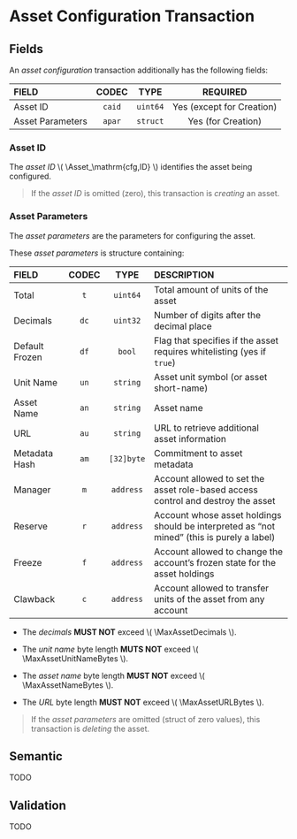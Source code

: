 $$
\newcommand \Asset {\mathrm{Asa}}
\newcommand \MaxAssetDecimals {\Asset_{d,\max}}
\newcommand \MaxAssetNameBytes {\Asset_{n,\max}}
\newcommand \MaxAssetUnitNameBytes {\Asset_{u,\max}}
\newcommand \MaxAssetURLBytes {\Asset_{r,\max}}
$$

# Asset Configuration Transaction

## Fields

An _asset configuration_ transaction additionally has the following fields:

| FIELD            | CODEC  |   TYPE   |         REQUIRED          |
|:-----------------|:------:|:--------:|:-------------------------:|
| Asset ID         | `caid` | `uint64` | Yes (except for Creation) |
| Asset Parameters | `apar` | `struct` |    Yes (for Creation)     |

### Asset ID

The _asset ID_ \\( \Asset_\mathrm{cfg,ID} \\) identifies the asset being configured.

> If the _asset ID_ is omitted (zero), this transaction is _creating_ an asset.

### Asset Parameters

The _asset parameters_ are the parameters for configuring the asset.

These _asset parameters_ is structure containing:

| FIELD          | CODEC |    TYPE    | DESCRIPTION                                                                                |
|:---------------|:-----:|:----------:|:-------------------------------------------------------------------------------------------|
| Total          |  `t`  |  `uint64`  | Total amount of units of the asset                                                         |
| Decimals       | `dc`  |  `uint32`  | Number of digits after the decimal place                                                   |
| Default Frozen | `df`  |   `bool`   | Flag that specifies if the asset requires whitelisting (yes if `true`)                     |
| Unit Name      | `un`  |  `string`  | Asset unit symbol (or asset short-name)                                                    |
| Asset Name     | `an`  |  `string`  | Asset name                                                                                 |
| URL            | `au`  |  `string`  | URL to retrieve additional asset information                                               |
| Metadata Hash  | `am`  | `[32]byte` | Commitment to asset metadata                                                               |
| Manager        |  `m`  | `address`  | Account allowed to set the asset role-based access control and destroy the asset           |
| Reserve        |  `r`  | `address`  | Account whose asset holdings should be interpreted as “not mined” (this is purely a label) |
| Freeze         |  `f`  | `address`  | Account allowed to change the account’s frozen state for the asset holdings                |
| Clawback       |  `c`  | `address`  | Account allowed to transfer units of the asset from any account                            |

- The _decimals_ **MUST NOT** exceed \\( \MaxAssetDecimals \\).

- The _unit name_ byte length **MUTS NOT** exceed \\( \MaxAssetUnitNameBytes \\).

- The _asset name_ byte length **MUST NOT** exceed \\( \MaxAssetNameBytes \\).

- The _URL_ byte length **MUST NOT** exceed \\( \MaxAssetURLBytes \\).

> If the _asset parameters_ are omitted (struct of zero values), this transaction
> is _deleting_ the asset.

## Semantic

TODO

## Validation

TODO
